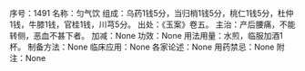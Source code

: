 序号：1491
名称：匀气饮
组成：乌药1钱5分，当归梢1钱5分，桃仁1钱5分，杜仲1钱，牛膝1钱，官桂1钱，川芎5分。
出处：《玉案》卷五。
主治：产后腰痛，不能转侧，恶血不甚下者。
加减：None
功效：None
用法用量：水煎，临服加酒1杯。
制备方法：None
临床应用：None
各家论述：None
用药禁忌：None
附注：None
